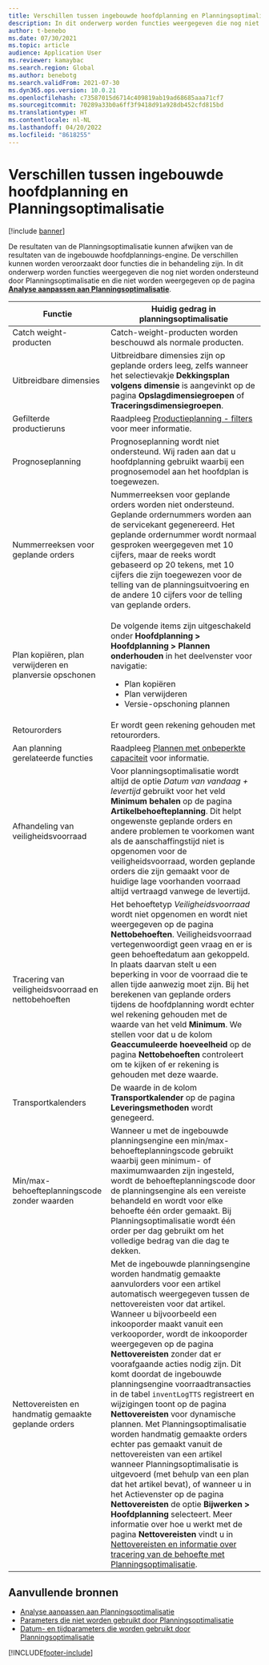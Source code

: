 ```yaml
---
title: Verschillen tussen ingebouwde hoofdplanning en Planningsoptimalisatie
description: In dit onderwerp worden functies weergegeven die nog niet worden ondersteund door Planningsoptimalisatie en die niet worden weergegeven op de pagina voor het aanpassen van de analyse aan Planningsoptimalisatie.
author: t-benebo
ms.date: 07/30/2021
ms.topic: article
audience: Application User
ms.reviewer: kamaybac
ms.search.region: Global
ms.author: benebotg
ms.search.validFrom: 2021-07-30
ms.dyn365.ops.version: 10.0.21
ms.openlocfilehash: c73587015d6714c409819ab19ad68685aaa71cf7
ms.sourcegitcommit: 70289a33b0a6ff3f9418d91a928db452cfd815bd
ms.translationtype: HT
ms.contentlocale: nl-NL
ms.lasthandoff: 04/20/2022
ms.locfileid: "8618255"
---
```

# <a name="differences-between-built-in-master-planning-and-planning-optimization"></a>Verschillen tussen ingebouwde hoofdplanning en Planningsoptimalisatie

[!include [banner](../../includes/banner.md)]

De resultaten van de Planningsoptimalisatie kunnen afwijken van de resultaten van de ingebouwde hoofdplannings-engine. De verschillen kunnen worden veroorzaakt door functies die in behandeling zijn. In dit onderwerp worden functies weergegeven die nog niet worden ondersteund door Planningsoptimalisatie en die niet worden weergegeven op de pagina **[Analyse aanpassen aan Planningsoptimalisatie](planning-optimization-fit-analysis.md)**.

| Functie | Huidig gedrag in planningsoptimalisatie |
|---|---|
| Catch weight-producten | Catch-weight-producten worden beschouwd als normale producten.|
| Uitbreidbare dimensies | Uitbreidbare dimensies zijn op geplande orders leeg, zelfs wanneer het selectievakje **Dekkingsplan volgens dimensie** is aangevinkt op de pagina **Opslagdimensiegroepen** of **Traceringsdimensiegroepen**. |
| Gefilterde productieruns | Raadpleeg [Productieplanning - filters](production-planning.md#filters) voor meer informatie. |
| Prognoseplanning | Prognoseplanning wordt niet ondersteund. Wij raden aan dat u hoofdplanning gebruikt waarbij een prognosemodel aan het hoofdplan is toegewezen. |
| Nummerreeksen voor geplande orders | Nummerreeksen voor geplande orders worden niet ondersteund. Geplande ordernummers worden aan de servicekant gegenereerd. Het geplande ordernummer wordt normaal gesproken weergegeven met 10 cijfers, maar de reeks wordt gebaseerd op 20 tekens, met 10 cijfers die zijn toegewezen voor de telling van de planningsuitvoering en de andere 10 cijfers voor de telling van geplande orders. |
| Plan kopiëren, plan verwijderen en planversie opschonen | <p>De volgende items zijn uitgeschakeld onder **Hoofdplanning \> Hoofdplanning \> Plannen onderhouden** in het deelvenster voor navigatie:</p><ul><li>Plan kopiëren</li><li>Plan verwijderen</li><li>Versie-opschoning plannen</li></ul> |
| Retourorders | Er wordt geen rekening gehouden met retourorders. |
| Aan planning gerelateerde functies | Raadpleeg [Plannen met onbeperkte capaciteit](infinite-capacity-planning.md#limitations) voor informatie. |
| Afhandeling van veiligheidsvoorraad | Voor planningsoptimalisatie wordt altijd de optie *Datum van vandaag + levertijd* gebruikt voor het veld **Minimum behalen** op de pagina **Artikelbehoefteplanning**. Dit helpt ongewenste geplande orders en andere problemen te voorkomen want als de aanschaffingstijd niet is opgenomen voor de veiligheidsvoorraad, worden geplande orders die zijn gemaakt voor de huidige lage voorhanden voorraad altijd vertraagd vanwege de levertijd. |
| Tracering van veiligheidsvoorraad en nettobehoeften | Het behoeftetyp *Veiligheidsvoorraad* wordt niet opgenomen en wordt niet weergegeven op de pagina **Nettobehoeften**. Veiligheidsvoorraad vertegenwoordigt geen vraag en er is geen behoeftedatum aan gekoppeld. In plaats daarvan stelt u een beperking in voor de voorraad die te allen tijde aanwezig moet zijn. Bij het berekenen van geplande orders tijdens de hoofdplanning wordt echter wel rekening gehouden met de waarde van het veld **Minimum**. We stellen voor dat u de kolom **Geaccumuleerde hoeveelheid** op de pagina **Nettobehoeften** controleert om te kijken of er rekening is gehouden met deze waarde. |
| Transportkalenders | De waarde in de kolom **Transportkalender** op de pagina **Leveringsmethoden** wordt genegeerd. |
| Min/max-behoefteplanningscode zonder waarden| Wanneer u met de ingebouwde planningsengine een min/max-behoefteplanningscode gebruikt waarbij geen minimum- of maximumwaarden zijn ingesteld, wordt de behoefteplanningscode door de planningsengine als een vereiste behandeld en wordt voor elke behoefte één order gemaakt. Bij Planningsoptimalisatie wordt één order per dag gebruikt om het volledige bedrag van die dag te dekken.  |
| Nettovereisten en handmatig gemaakte geplande orders | Met de ingebouwde planningsengine worden handmatig gemaakte aanvulorders voor een artikel automatisch weergegeven tussen de nettovereisten voor dat artikel. Wanneer u bijvoorbeeld een inkooporder maakt vanuit een verkooporder, wordt de inkooporder weergegeven op de pagina **Nettovereisten** zonder dat er voorafgaande acties nodig zijn. Dit komt doordat de ingebouwde planningsengine voorraadtransacties in de tabel `inventLogTTS` registreert en wijzigingen toont op de pagina **Nettovereisten** voor dynamische plannen. Met Planningsoptimalisatie worden handmatig gemaakte orders echter pas gemaakt vanuit de nettovereisten van een artikel wanneer Planningsoptimalisatie is uitgevoerd (met behulp van een plan dat het artikel bevat), of wanneer u in het Actievenster op de pagina **Nettovereisten** de optie **Bijwerken \> Hoofdplanning** selecteert. Meer informatie over hoe u werkt met de pagina **Nettovereisten** vindt u in [Nettovereisten en informatie over tracering van de behoefte met Planningsoptimalisatie](net-requirements.md). |

## <a name="additional-resources"></a>Aanvullende bronnen

- [Analyse aanpassen aan Planningsoptimalisatie](planning-optimization-fit-analysis.md)
- [Parameters die niet worden gebruikt door Planningsoptimalisatie](not-used-parameters.md)
- [Datum- en tijdparameters die worden gebruikt door Planningsoptimalisatie](date-time-used.md)

[!INCLUDE[footer-include](../../../includes/footer-banner.md)]
